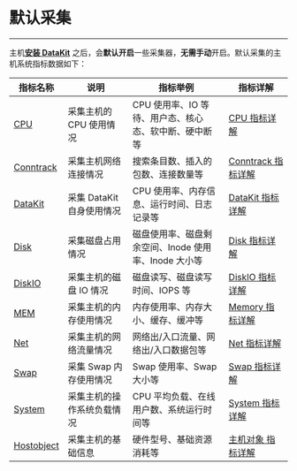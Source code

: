 # 默认采集

---

主机[**安装 DataKit**](../../../datakit/datakit-install.md) 之后，会**默认开启**一些采集器，**无需手动**开启。默认采集的主机系统指标数据如下：

| 指标名称                                     | 说明                       | 指标举例                                              | 指标详解                                                         |
| -------------------------------------------- | -------------------------- | ----------------------------------------------------- | ---------------------------------------------------------------- |
| [CPU](cpu.md)                                | 采集主机的 CPU 使用情况    | CPU 使用率、IO 等待、用户态、核心态、软中断、硬中断等 | [CPU 指标详解](../../../../datakit/cpu#measurements)             |
| [Conntrack](conntrack.md)                    | 采集主机网络连接情况       | 搜索条目数、插入的包数、连接数量等                    | [Conntrack 指标详解](../../../../datakit/system#conntrack)       |
| [DataKit](datakit.md)                        | 采集 DataKit 自身使用情况  | CPU 使用率、内存信息、运行时间、日志记录等            | [DataKit 指标详解](../../../../datakit/self#measurements)        |
| [Disk](disk.md)                              | 采集磁盘占用情况           | 磁盘使用率、磁盘剩余空间、Inode 使用率、Inode 大小等  | [Disk 指标详解](../../../../datakit/disk#measurements)           |
| [DiskIO](diskio.md)                          | 采集主机的磁盘 IO 情况     | 磁盘读写、磁盘读写时间、IOPS 等                       | [DiskIO 指标详解](../../../../datakit/diskio#measurements)       |
| [MEM](mem.md)                                | 采集主机的内存使用情况     | 内存使用率、内存大小、缓存、缓冲等                    | [Memory 指标详解](../../../../datakit/mem#measurements)          |
| [Net](net.md)                                | 采集主机的网络流量情况     | 网络出/入口流量、网络出/入口数据包等                  | [Net 指标详解](../../../../datakit/net#measurements)             |
| [Swap](swap.md)                              | 采集 Swap 内存使用情况     | Swap 使用率、Swap 大小等                              | [Swap 指标详解](../../../../datakit/swap#measurements)           |
| [System](system.md)                          | 采集主机的操作系统负载情况 | CPU 平均负载、在线用户数、系统运行时间等              | [System 指标详解](../../../../datakit/system#system_1)           |
| [Hostobject](../../../datakit/hostobject.md) | 采集主机的基础信息         | 硬件型号、基础资源消耗等                              | [主机对象 指标详解](../../../../datakit/hostobject#measurements) |
